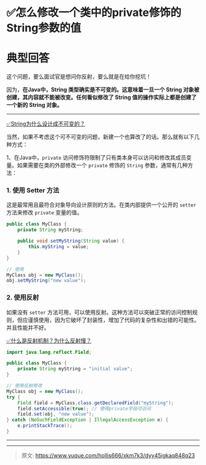 # ✅怎么修改一个类中的private修饰的String参数的值

# 典型回答


这个问题，要么面试官是想问你反射，要么就是在给你挖坑！



因为，**在Java中，String 类型确实是不可变的。这意味着一旦一个 String 对象被创建，其内容就不能被改变。任何看似修改了 String 值的操作实际上都是创建了一个新的 String 对象。**

****

[✅String为什么设计成不可变的？](https://www.yuque.com/hollis666/xkm7k3/hhkgh2nsrlnf2g0g)



当然，如果不考虑这个可不可变的问题，新建一个也算改了的话。那么就有以下几种方式：



1、在Java中，`private` 访问修饰符限制了只有类本身可以访问和修改其成员变量。如果需要在类的外部修改一个 `private` 修饰的 `String` 参数，通常有几种方法：



### 1. 使用 Setter 方法


这是最常用且最符合对象导向设计原则的方法。在类内部提供一个公开的 `setter` 方法来修改 `private` 变量的值。



```java
public class MyClass {
    private String myString;

    public void setMyString(String value) {
        this.myString = value;
    }
}

// 使用
MyClass obj = new MyClass();
obj.setMyString("new value");
```



### 2. 使用反射


如果没有 `setter` 方法可用，可以使用反射。这种方法可以突破正常的访问控制规则，但应谨慎使用，因为它破坏了封装性，增加了代码的复杂性和出错的可能性。并且性能并不好。



[✅什么是反射机制？为什么反射慢？](https://www.yuque.com/hollis666/xkm7k3/sr19rp)



```java
import java.lang.reflect.Field;

public class MyClass {
    private String myString = "initial value";
}

// 使用反射修改
MyClass obj = new MyClass();
try {
    Field field = MyClass.class.getDeclaredField("myString");
    field.setAccessible(true); // 使得private字段可访问
    field.set(obj, "new value");
} catch (NoSuchFieldException | IllegalAccessException e) {
    e.printStackTrace();
}
```



****

****



> 原文: <https://www.yuque.com/hollis666/xkm7k3/dyy45igkaq848q23>
